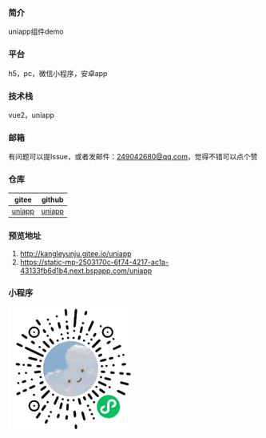 ### 简介
uniapp组件demo

### 平台
h5，pc，微信小程序，安卓app

### 技术栈
vue2，uniapp

### 邮箱
有问题可以提Issue，或者发邮件：249042680@qq.com，觉得不错可以点个赞

### 仓库
| gitee | github |
| --- | --- |
| [uniapp](https://gitee.com/kangleyunju/uniapp) | [uniapp](https://github.com/kangleyunju/uniapp) |

### 预览地址
1. http://kangleyunju.gitee.io/uniapp
2. https://static-mp-2503170c-6f74-4217-ac1a-43133fb6d1b4.next.bspapp.com/uniapp

### 小程序
![微信小程序](./static/xcx.png)